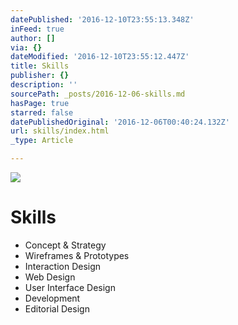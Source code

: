 ```yaml
---
datePublished: '2016-12-10T23:55:13.348Z'
inFeed: true
author: []
via: {}
dateModified: '2016-12-10T23:55:12.447Z'
title: Skills
publisher: {}
description: ''
sourcePath: _posts/2016-12-06-skills.md
hasPage: true
starred: false
datePublishedOriginal: '2016-12-06T00:40:24.132Z'
url: skills/index.html
_type: Article

---
```

![](https://the-grid-user-content.s3-us-west-2.amazonaws.com/12994305-1327-4294-b19f-9e12566d0619.gif)

# Skills

* Concept & Strategy
* Wireframes & Prototypes
* Interaction Design
* Web Design
* User Interface Design
* Development
* Editorial Design